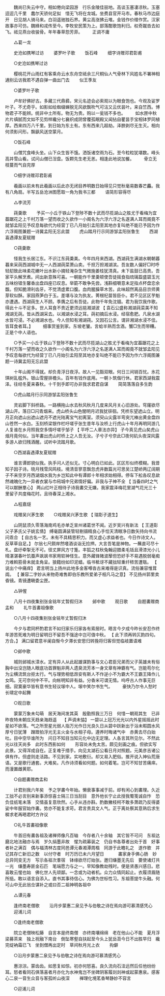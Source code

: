 <!-- { "loadSidebar": true } -->
　　魏尚巳失云中守。相如倦向梁园游　行乐金陵佳丽地。高谈玉塞凄凉秋。玉塞迢迢几千里　蠢尔天骄何足拟　惜无飞将在龙城。坐费县官开马市。春秋马市边庭开　日见胡人骑马来。白羽遥驰独石界。黄尘高涨拂云堆。金钱作价缯作赏。汉家故事亦可仿。魏綘和戎传至今。李牧安民策为上。部落酣歌饱利归。权奇蹴沓去如飞。祗见燕台收骏骨。年年春草怨芳菲。
　　正调不庸

　　△葛一龙

　　史沧如携琴过访
　　婆罗叶子歌
　　饭石峰
　　细字诗赠邓君彰甫

　　○史沧如携琴过访

　　樱桃花开山雨红有客乘舟云水东舟空祗余三尺桐仙人气骨林下风姓名不署神相通别云访我若不遇自弹一曲出门去
　　似王季友

　　○婆罗叶子歌

　　卢牟好佛好古。多藏三代鼎彛。宋元名迹会必索观以为眼食饱也。今观及娑罗叶子。不尤奇乎。如影如绘蜘缀蝉脱无风欲飘吹气可沽又云优昙叶。来自竺西。博物君子不能辨。统非中土所有。物无为贵。购以一瓮钱不多也。
　　如水匣中秋片片缜腻而文如不见剪样纔分七襄织成阴曾覆孤眠殿又闻拈自瞿昙手宝相钵罗同植厚。西来四万八千里。到日始为东土有。东有西来几超劫。泽腴剥尽无生灭。相向何须影问形。飘飖风送空蒙月。

　　○饭石峰

　　山僧咒食峰头坐。山下众生皆不饿。洒饭诸空雨为石。至今粒粒犹堪数。峰头高并雪山看。试问山僧已湼盘。饭颗先生老无恙。相逢此地说加餐。
　　骨立无枝蔓而气自完厚

　　○细字诗赠邓君彰甫

　　羲画以前未有此羲画以后此亦无闭目养明数日始得见只觉秋毫易数春芒麤。我有八角扇。半写五岳沧洲图愿取一角为我书三都
　　语简形容得尽

　　△李流芳

　　莼羮歌
　　予买一小丘于铁山下登陟不数十武而尽揽湖山之胜尤于看梅为宜葢踞花之上千村万落一望而收之久欲作一小阁名为六浮六浮之名遂满人耳而阁竟不就邹孟阳见予叹息每欲代为经营丁已八月始引孟阳至其地亦复叫绝不能已予因为作六浮阁图兼题一诗冀孟阳无忘此盟
　　虎山踏月行示同游邹孟阳张鲁生
　　西湖喜遇谭友夏赋赠

　　○莼羮歌

　　怪我生长居江东。不识江东莼羮美。今年四月来西湖。西湖莼生满湖水朝朝暮暮来采莼西湖城中无一人西湖莼菜萧山卖。千担万担湘湖滨。吾友数人偏好□时呼轻舠致此味柔花嫩叶出水新小摘轻淹杂生气微施姜桂犹清真。未下盐鼓已高贵。吾家平头解烹煮。间出新意殊可喜。一朝能作千里羮顿使吾徒摇食指琉璃盌盛碧玉光五味纷错生馨香出盘四座已叹息。举筯不敢争先尝。浅斟细嚼意未足指点杯盘恋余馥。但知脆滑利齿牙。不觉清虚累口腹。血肉腥臊草木苦。此味超然离品目京师黄芽软似酥。家园燕笋白于玉。差堪与汝为执友。菁根杞苗皆臣仆。君不见区区芋魁亦遭遇。西湖莼生人不顾。季膺之后有吾徒。此物千年免沈锢。君为我饮我作歌。得此十斗不足多。世人耳食不贵近更须远挹湘湖波 【 袁石公盛称湘湖莼菜美不知湘湖无莼。皆从西湖采去。以湘湖水浸之耳。莼初摘后水浸。经宿愈肥。凡泉水湖水皆可浸。不必湘湖水也。今人但知有湘湖莼。又因石公言。谓非湘湖水浸不佳。皆耳食者耳。】
　　细事赏鉴到家。东坡老饕。言蛤半熟而含酒。蟹□生而带糟。正是个中人语也。

　　○予买一小丘于铁山下登陟不数十武而尽揽湖山之胜尤于看梅为宜葢踞花之上千村万落一望而收之久欲作一小阁名为六浮六浮之名遂满人耳而阁竟不就邹孟阳见予叹息每欲代为经营丁已八月始引孟阳至其地亦复叫绝不能已予因为作六浮阁图兼题一诗冀孟阳无忘此盟

　　十年山阁不得就。却负青浮日夜浮。故人一见豁双眼。何日三间销百忧。氷花琪树乱槛外。银山雪屋排檐头。百年有钱作底用。一朝卜筑偕行休。君家西湖我震泽。往经冬夏来春秋。十千到手即可办非我求君君自谋
　　简简落落自多生韵

　　○虎山踏月行示同游邹孟阳张鲁生

　　灵岩脚下斜桥路。一路横拖山水去秋风秋月几度来风月关心旧游处。穹窿欲尽湖山开。落日□闪青烟来。虎山桥头山色闇明月迟我犹徘徊。凭桥东望遮山立。明月正向遮山出遮山遮月不遮光陆离宝气初离室。须臾山尖露半弯突兀棒出黄金盘四山苍然一水白。玉刻桥梁银作栏吁嗟乎张生昔年与汝桥上行虎山十年月再明同游几人复谁在乡月照我空多情吁嗟乎邹子 【 平呼二人章法亦异】 子今真见虎山矣虎山烟月竟何似。当年畵出虎山时桥上之人吾无汝。子兮子兮奈此□夜何矶头夜深风露多游人欲归残酒醒。试听中流踏月歌。

　　○西湖喜遇谭友夏赋赠

　　谁言谭郎貌似我。执手问人还似无。寸心明白已如此。区区形似终模糊。我昔知子因子诗。晓月残雪风鸣枝。境清音寥意飘忽虎井数篇光可思吴江楚峤两辽阔期子不来空岁月西湖烟水我为乡岂知此中有谭郎十年相求始相得。停车下舩各叹息歘然魂魄化为一异者衣裳与巾舄城中兄弟情好偏。非我与子神不全 【 当备四时之气可以献酬羣心】 两山红叶正相待子诗我畵交无嫌。我家震泽梅花里湖气花光三十里留子共度梅花时。且待春深上湘水。

　　△程嘉燧

　　戏赠吴兴茅生歌
　　○戏赠吴兴茅生歌 【 瑞彰子道生】

　　山阴鼠须久零落海南鸡毛亦单乏宣州诸葛世不闻。近岁吴兴有新法 【 王道彰父子茅氏父子姚玄倩】 缚毫圆满装管轻剔镊精良心手恰天清眼净日数矢持向书流问乖合 【 自古名一艺。未有不具精思积力。而又虚心求益者也。今日作诗文人。反草草自足。】 尔翁七尺颇岸然嗜酒谈诣无捡押。大言吾笔是神物。一蘸直可尽十札。盘纡牵掣无不可。径丈屏风方寸箑。丰狐之柱秋兔翰迎腊柔毛铦且滑漆光小儿晴湛湛春叶饥蚕声飒飒书家用软神怪生。意外藏锋赌波擪但恐好手不易遇脱弱毫痴力难斡筋骨未就圭角呈。狼籍纷如印泥蜡。临书秪讶不藏拙轻重纤秾苦遭聒。 【 说出个中痛痒】 君言明当上扬州此地多金客噂沓古来难得是识真。流俗兼容惟茸阘。 【 兼容二字妙从来物奇难售即伯乐教所爱弟子相凡马之意】 不见扬州郭里卖昏镜。青镜遭瞋委尘匣。

　　△钟惺

　　八月十四夜集别张金铭年丈暂假归沐
　　邺中歌
　　观日歌
　　自题畵赠商孟和
　　礼牛首畵祖像歌

　　○八月十四夜集别张金铭年丈暂假归沐

　　今夕与君同杯酌君言不如归家乐归家各有索居时。晤言今夕成今昨长安忍作终年游苦死难为明日留明日不留吾不强途中岂可值中秋。 【 此下须再转仄韵四句。方合。】 满口留君意半阑自惭今夕滞长安思归转挽将归客但觉临岐置语难

　　○邺中歌

　　城则邺城水漳水。定有异人从此起雄谋韵事与文心君臣兄弟而父子英雄未有俗胸中出没岂随人眼底功首罪魁非两人遗臭流芳本一身文章有神霸有气。岂能苟尔化为尘横流筑台拒太行。气与理势相低昂安有斯人不作逆小不为霸大不王霸王降作儿女鸣。无可奈何中不平。向帐明知非有益。分香米可谓无情。呜呼古人作事无巨细。寂寞豪华皆有意书生轻议塜中人。塜中笑尔书生气。
　　豪快乃尔令人愁时长啸定中起舞

　　○观日歌

　　蒙蒙万象未勾萌　居天海间发其英　殷勤照我三万日　何惜一朝观其生　已非昨夜特未朝庒天趋亲海趋遥　 【 声调未恊】 一碧以上冠万光光以内外星摇摇此时星如不欲落。气之所至星光弱人指万光作日光良久日从碧中跃新出于浴未暇圆水风厚兮日犹薄　蹭蹬拍浮光无主火金与水相子母。遵养时晦诸气中　赤黄去尽白始吐。目中空华谁所为　问日不知目当知元化中边无定理。人各言其所见尔。不然此光以往天尚多　此时东西影如何
　　形容处未免太苦。颇见刻画之痕。但欲实写此景。又得浑成自在。正复难于措手。向见太湖石公看日月对照题。元美彦吉诸公俱有作。但虚则走活路。不见到家。实地敷衍。却又易入肥俗。推开说入神仙荒唐语。又是歌行通套。大难矣。凡作诗须看如何题。如何着笔。岂可不知甘苦痛痒。而漫置雌黄耶。

　　○自题畵赠商孟和

　　计君别我六年矣　予之学畵今年始。懒衰事事减于前。却有闲心到畵理。久近工拙不必言别来新事添惊喜士隔三日当刮目　意外他长宁止此授我蜀笺诚自怍　恐负佳纸笔未落　交情虽复意欣然。心手从违亦斟。酌数撇枝柯不敢多萧疏乃反得婆娑中年服官始作畵。势亦不能复求苛。君言贵具文人气。正于离处察其意熟后求生穉求老再晤君时方许议

　　○礼牛首畵祖像歌

　　牛首旧有畵各祖及诸禅师像凡百轴　今存者八十余轴　其它皆不可问　东祖达磨北地法融亦与焉　岁久绢墨非故　惺为疏募装之　仍自书各尊者出处于首　好事者补之满百　偶与福清林古度同邑谭元春湘潭周楷　同游于此瞻礼之　遂作歌　并记其存亡新旧之数　以付守者　时万历已未六月望日　
　　畵家身手佛心肠　妙总异同变无方　写示各祖次羣宿　钵缘欲尽灯始张。邀归缣墨无先后　要使诸灯共一光　缣墨寿匪金石匹　笔端愿力与之一。早知像教劫残时。便是贤愚兴感日。悲喜敢云惺也始　佛化世人先顽鄙。一念或为动者机。众力众情同起止。衣履须眉随所挹。敢以语言自添入。直书其事待信心。为佛为世标性习。东祖菩提牛头融。何可山中无此翁佥谋补之或曰否二祖神明各祖中

　　△谭元春

　　逢终南老僧歌
　　沿月步蒙惠二泉见予与伯敬之诗在焉向游可慕清感凭心
　　迎浦儿词

　　○逢终南老僧歌

　　院立老僧映松藤　自言本是终南僧　亦终南壤绵绵　老在他山心不能　夏月浮梁募茶来　独上祝融下南台　倒坠寒壑自扶起至今头上犹岳苔今日不出胜早归　纔完绽衲霜已飞　坐到僧再出定时　草间秋月光上衣
　　抅僻

　　○沿月步蒙惠二泉见予与伯敬之诗在焉向游可慕清感凭心

　　惠淙淙。蒙齿齿。如思复如惊。初亦何怒喜。良久流向石洼远然后任他纷纷耳。怒者看同石俱落喜者月亦化为水神鬼岂不坐碑阴客履剡剡神或起蒙惠泉。感客心二泉一音生众音与客孤听山夜深
　　禅理化境茗香琴静妙不容言

　　○迎浦儿词

